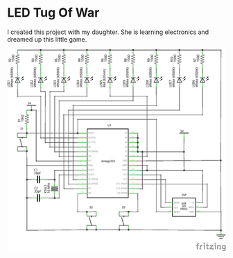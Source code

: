 # LED Tug Of War

I created this project with my daughter. She is learning electronics and dreamed up this little
game.

![TOW Schematic](tow_schem.png)
  
